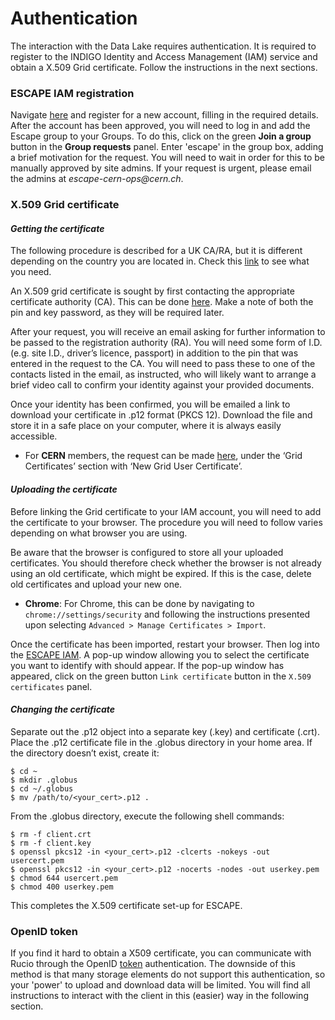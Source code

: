 # Authentication

The interaction with the Data Lake requires authentication.
It is required to register to the INDIGO Identity and Access Management (IAM) service and obtain a X.509 Grid certificate. Follow the instructions in the next sections.

### ESCAPE IAM registration

Navigate [here](https://iam-escape.cloud.cnaf.infn.it/login) and register for a new account, filling in the required details.
After the account has been approved, you will need to log in and add the Escape group to your Groups. To do this, click on the green **Join a group** button in the **Group requests** panel. Enter 'escape' in the group box, adding a brief motivation for the request. You will need to wait in order for this to be manually approved by site admins. If your request is urgent, please email the admins at _escape-cern-ops@cern.ch_.

### X.509 Grid certificate    

#### *Getting the certificate*    

The following procedure is described for a UK CA/RA, but it is different depending on the country you are located in. Check this [link](https://www.eugridpma.org/members/worldmap/) to see what you need.  

An X.509 grid certificate is sought by first contacting the appropriate certificate authority (CA). This can be done [here](https://portal.ca.grid-support.ac.uk/). Make a note of both the pin and key password, as they will be required later.

After your request, you will receive an email asking for further information to be passed to the registration authority (RA). 
You will need some form of I.D. (e.g. site I.D., driver’s licence, passport) in addition to the pin that was entered in the request to the CA. You will need to pass these to one of the contacts listed in the email, as instructed, who will likely want to arrange a brief video call to confirm your identity against your provided documents.

Once your identity has been confirmed, you will be emailed a link to download your certificate in .p12 format (PKCS 12). Download the file and store it in a safe place on your computer, where it is always easily accessible. 

 -  For **CERN** members, the request can be made [here](https://ca.cern.ch/ca/), under the ‘Grid Certificates’ section with ‘New Grid User Certificate’.

#### *Uploading the certificate* 

Before linking the Grid certificate to your IAM account, you will need to add the certificate to your browser. The procedure you will need to follow varies depending on what browser you are using. 

Be aware that the browser is configured to store all your uploaded certificates. You should therefore check whether the browser is not already using an old certificate, which might be expired. If this is the case, delete old certificates and upload your new one. 

 - **Chrome**: For Chrome, this can be done by navigating to `chrome://settings/security` and following the instructions presented upon selecting `Advanced > Manage Certificates > Import`. 

Once the certificate has been imported, restart your browser. Then log into the [ESCAPE IAM](https://iam-escape.cloud.cnaf.infn.it/login). A pop-up window allowing you to select the certificate you want to identify with should appear. If the pop-up window has appeared, click on the green button `Link certificate` button in the `X.509 certificates` panel. 

#### *Changing the certificate* 

Separate out the .p12 object into a separate key (.key) and certificate (.crt). 
Place the .p12 certificate file in the .globus directory in your home area. If the directory doesn’t exist, create it:
```console
$ cd ~
$ mkdir .globus
$ cd ~/.globus
$ mv /path/to/<your_cert>.p12 .
```
From the .globus directory, execute the following shell commands:

```console
$ rm -f client.crt
$ rm -f client.key
$ openssl pkcs12 -in <your_cert>.p12 -clcerts -nokeys -out usercert.pem
$ openssl pkcs12 -in <your_cert>.p12 -nocerts -nodes -out userkey.pem
$ chmod 644 usercert.pem
$ chmod 400 userkey.pem
```
This completes the X.509 certificate set-up for ESCAPE.

### OpenID token 

If you find it hard to obtain a X509 certificate, you can communicate with Rucio through the OpenID [token](http://rucio.cern.ch/documentation/using_the_client/#open-id-connect-authentication-examples) authentication. The downside of this method is that many storage elements do not support this authentication, so your 'power' to upload and download data will be limited. You will find all instructions to interact with the client in this (easier) way in the following section. 



